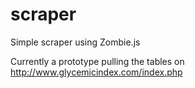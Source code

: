 scraper
=======

Simple scraper using Zombie.js

Currently a prototype pulling the tables on http://www.glycemicindex.com/index.php
